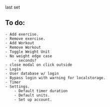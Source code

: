 last set

## To do:

    - Add exercise.
    - Remove exercise.
    - Add Workout
    - Remove Workout
    - Toggle Weight Unit
    - No weight edge case
        - seconds?
    - close modal on click outside
    - Login
    - User database w/ login
    - Bypass login with warning for localstorage.
    - Timer
    - Settings.
        - Default timer duration
        - Default units.
        - Set up account.
